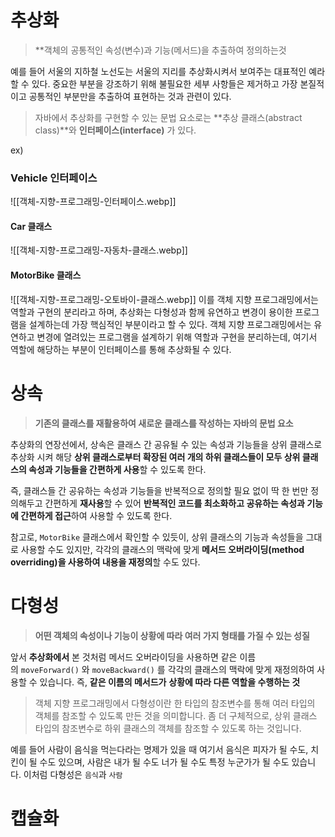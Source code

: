 # 추상화
> **객체의 공통적인 속성(변수)과 기능(메서드)을 추출하여 정의하는것

예를 들어 서울의 지하철 노선도는 서울의 지리를 추상화시켜서 보여주는 대표적인 예라 할 수 있다. 중요한 부분을 강조하기 위해 불필요한 세부 사항들은 제거하고 가장 본질적이고 공통적인 부분만을 추출하여 표현하는 것과 관련이 있다.

> 자바에서 추상화를 구현할 수 있는 문법 요소로는 **추상 클래스(abstract class)**와 **인터페이스(interface)** 가 있다.

ex) 
### Vehicle 인터페이스
![[객체-지향-프로그래밍-인터페이스.webp]]

#### Car 클래스
![[객체-지향-프로그래밍-자동차-클래스.webp]]

#### MotorBike 클래스
![[객체-지향-프로그래밍-오토바이-클래스.webp]]
이를 객체 지향 프로그래밍에서는 역할과 구현의 분리라고 하며, 추상화는 다형성과 함께 유연하고 변경이 용이한 프로그램을 설계하는데 가장 핵심적인 부분이라고 할 수 있다.
객체 지향 프로그래밍에서는 유연하고 변경에 열려있는 프로그램을 설계하기 위해 역할과 구현을 분리하는데, 여기서 역할에 해당하는 부분이 인터페이스를 통해 추상화될 수 있다.
# 상속
> **기존의 클래스를 재활용하여 새로운 클래스를 작성하는 자바의 문법 요소**

추상화의 연장선에서, 상속은 클래스 간 공유될 수 있는 속성과 기능들을 상위 클래스로 추상화 시켜 해당 **상위 클래스로부터 확장된 여러 개의 하위 클래스들이 모두 상위 클래스의 속성과 기능들을 간편하게 사용**할 수 있도록 한다.

즉, 클래스들 간 공유하는 속성과 기능들을 반복적으로 정의할 필요 없이 딱 한 번만 정의해두고 간편하게 **재사용**할 수 있어 **반복적인 코드를 최소화하고 공유하는 속성과 기능에 간편하게 접근**하여 사용할 수 있도록 한다.

참고로, `MotorBike` 클래스에서 확인할 수 있듯이, 상위 클래스의 기능과 속성들을 그대로 사용할 수도 있지만, 각각의 클래스의 맥락에 맞게 **메서드 오버라이딩(method overriding)을 사용하여 내용을 재정의**할 수도 있다.

# 다형성
> **어떤 객체의 속성이나 기능이 상황에 따라 여러 가지 형태를 가질 수 있는 성질**

앞서 **추상화에서** 본 것처럼 메서드 오버라이딩을 사용하면 같은 이름의 `moveForward()` 와 `moveBackward()` 를 각각의 클래스의 맥락에 맞게 재정의하여 사용할 수 있습니다. 즉, **같은 이름의 메서드가** **상황에 따라 다른 역할을 수행하는 것**

>객체 지향 프로그래밍에서 다형성이란 한 타입의 참조변수를 통해 여러 타입의 객체를 참조할 수 있도록 만든 것을 의미합니다. 좀 더 구체적으로, 상위 클래스 타입의 참조변수로 하위 클래스의 객체를 참조할 수 있도록 하는 것입니다.

예를 들어 사람이 음식을 먹는다라는 명제가 있을 때 여기서 음식은 피자가 될 수도, 치킨이 될 수도 있으며, 사람은 내가 될 수도 너가 될 수도 특정 누군가가 될 수도 있습니다. 이처럼 다형성은 `음식`과 `사람`

# 캡슐화

